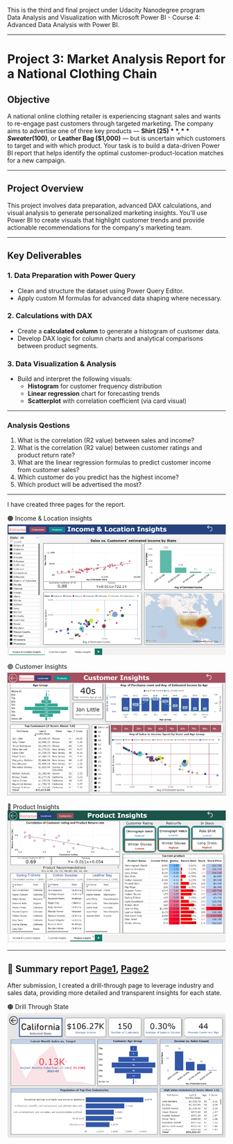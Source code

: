 This is the third and final project under Udacity Nanodegree program </br>
Data Analysis and Visualization with Microsoft Power BI - Course 4: Advanced Data Analysis with Power BI.

----
# Project 3: Market Analysis Report for a National Clothing Chain

## Objective
A national online clothing retailer is experiencing stagnant sales and wants to re-engage past customers through targeted marketing. The company aims to advertise one of three key products — **Shirt ($25)**, **Sweater ($100)**, or **Leather Bag ($1,000)** — but is uncertain which customers to target and with which product. Your task is to build a data-driven Power BI report that helps identify the optimal customer-product-location matches for a new campaign.

---

## Project Overview
This project involves data preparation, advanced DAX calculations, and visual analysis to generate personalized marketing insights. You'll use Power BI to create visuals that highlight customer trends and provide actionable recommendations for the company's marketing team.

---

## Key Deliverables

### 1. Data Preparation with Power Query
- Clean and structure the dataset using Power Query Editor.
- Apply custom M formulas for advanced data shaping where necessary.

### 2. Calculations with DAX
- Create a **calculated column** to generate a histogram of customer data.
- Develop DAX logic for column charts and analytical comparisons between product segments.

### 3. Data Visualization & Analysis
- Build and interpret the following visuals:
  - **Histogram** for customer frequency distribution
  - **Linear regression** chart for forecasting trends
  - **Scatterplot** with correlation coefficient (via card visual)

---

### Analysis Qestions

1. What is the correlation (R2 value) between sales and income?
2. What is the correlation (R2 value) between customer ratings and product return rate?
3. What are the linear regression formulas to predict customer income from customer sales?
4. Which customer do you predict has the highest income?
5. Which product will be advertised the most?

-----

I have created three pages for the report. 

🟠 Income & Location insights
![1](Screenshots/1-Income-and-Location-Insights.png)
   

🟣 Customer Insights
![2](Screenshots/2-Customer-insights.png)

🔵 Product Insights
![3](Screenshots/3-Product-insights.png)

---------
🔴 Summary report
[Page1](Screenshots/5-Summary-report-P.1.png), [Page2](Screenshots/6-Summary-report-P.2.png)
---------

After submission, I created a drill-through page to leverage industry and sales data, providing more detailed and transparent insights for each state.

🟤 Drill Through State
![4](Screenshots/4-Drill-Through-State.png)
